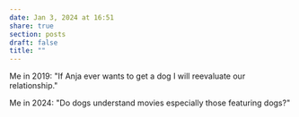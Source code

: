 ```yaml
---
date: Jan 3, 2024 at 16:51
share: true
section: posts
draft: false
title: ""
---
```


Me in 2019: "If Anja ever wants to get a dog I will reevaluate our relationship."

Me in 2024: "Do dogs understand movies especially those featuring dogs?"
